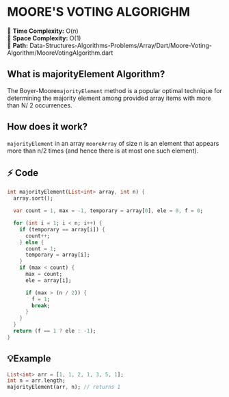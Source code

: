 # MOORE'S VOTING ALGORIGHM
📌 **Time Complexity:** O(n) <br>
📌 **Space Complexity:** O(1) <br>
📌 **Path:** Data-Structures-Algorithms-Problems/Array/Dart/Moore-Voting-Algorithm/MooreVotingAlgorithm.dart

## What is majorityElement Algorithm?

The Boyer-Moore``majorityElement`` method is a popular optimal technique for determining the majority element among provided array items with more than N/ 2 occurrences.
## How does it work?

``majorityElement`` in an array ``mooreArray`` of size n is an element that appears more than n/2 times (and hence there is at most one such element).


## ⚡ Code
```dart
int majorityElement(List<int> array, int n) {
  array.sort();

  var count = 1, max = -1, temporary = array[0], ele = 0, f = 0;

  for (int i = 1; i < n; i++) {
    if (temporary == array[i]) {
      count++;
    } else {
      count = 1;
      temporary = array[i];
    }
    if (max < count) {
      max = count;
      ele = array[i];

      if (max > (n / 2)) {
        f = 1;
        break;
      }
    }
  }
  return (f == 1 ? ele : -1);
}

```
## 💡Example
```Dart
List<int> arr = [1, 1, 2, 1, 3, 5, 1];
int n = arr.length;
majorityElement(arr, n); // returns 1    
```
